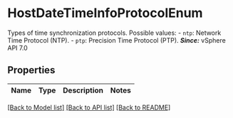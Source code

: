# HostDateTimeInfoProtocolEnum

Types of time synchronization protocols.  Possible values: - `ntp`: Network Time Protocol (NTP). - `ptp`: Precision Time Protocol (PTP).    ***Since:*** vSphere API 7.0 

## Properties
Name | Type | Description | Notes
------------ | ------------- | ------------- | -------------

[[Back to Model list]](../README.md#documentation-for-models) [[Back to API list]](../README.md#documentation-for-api-endpoints) [[Back to README]](../README.md)


